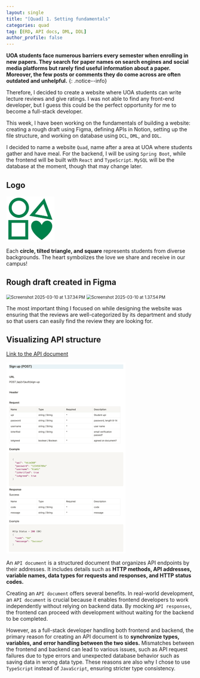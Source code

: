```yaml
---
layout: single
title: "[Quad] 1. Setting fundamentals"
categories: quad
tag: [ERD, API docs, DML, DDL]
author_profile: false
---
```


**UOA students face numerous barriers every semester when enrolling in new papers. They search for paper names on search engines and social media platforms but rarely find useful information about a paper. Moreover, the few posts or comments they do come across are often outdated and unhelpful.**
{: .notice--info}

Therefore, I decided to create a website where UOA students can write lecture reviews and give ratings. I was not able to find any front-end developer, but I guess this could be the perfect opportunity for me to become a full-stack developer.

This week, I have been working on the fundamentals of building a website: creating a rough draft using Figma, defining APIs in Notion, setting up the file structure, and working on database using `DCL`, `DML`, and `DDL`.

I decided to name a website `Quad`, name after a area at UOA where students gather and have meal. For the backend, I will be using `Spring Boot`, while the frontend will be built with `React` and `TypeScript`. `MySQL` will be the database at the moment, though that may change later.

## Logo

<img src="/images/2025-03-09-quad_week1/quadLogo.png" alt="quadLogo" style="zoom:25%;" class="align-center"/>

Each **circle, tilted triangle, and square** represents students from diverse backgrounds. The heart symbolizes the love we share and receive in our campus!

## Rough draft created in Figma ##

<img src="/images/2025-03-09-quad_week1/Screenshot 2025-03-10 at 1.37.34 PM.png" alt="Screenshot 2025-03-10 at 1.37.34 PM" style="zoom:80%;" />

<img src="/images/2025-03-09-quad_week1/Screenshot 2025-03-10 at 1.37.54 PM.png" alt="Screenshot 2025-03-10 at 1.37.54 PM" style="zoom:80%;" />

The most important thing I focused on while designing the website was ensuring that the reviews are well-categorized by its department and study so that users can easily find the review they are looking for.

## Visualizing API structure ##

<a href="https://charming-libra-b65.notion.site/API-docs-1aeb6278b6c48017a43eebb98aec18a3?pvs=4">Link to the API document</a>

<img src="/images/2025-03-09-quad_week1/apiDocExample-1595297.png" alt="apiDocExample" style="zoom:50%;" class="align-center"/>

An `API document` is a structured document that organizes API endpoints by their addresses. It includes details such as **HTTP methods, API addresses, variable names, data types for requests and responses, and HTTP status codes.**

Creating an `API document` offers several benefits. In real-world development, an `API document` is crucial because it enables frontend developers to work independently without relying on backend data. By mocking `API responses`, the frontend can proceed with development without waiting for the backend to be completed.

However, as a full-stack developer handling both frontend and backend, the primary reason for creating an API document is to **synchronize types, variables, and error handling between the two sides.** Mismatches between the frontend and backend can lead to various issues, such as API request failures due to type errors and unexpected database behavior such as saving data in wrong data type. These reasons are also why I chose to use `TypeScript` instead of `JavaScript`, ensuring stricter type consistency.